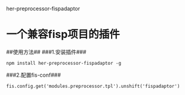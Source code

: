 her-preprocessor-fispadaptor

一个兼容fisp项目的插件
============================
##使用方法##
###1.安装插件###
```
npm install her-preprocessor-fispadaptor -g
```
###2.配置fis-conf###
```
fis.config.get('modules.preprocessor.tpl').unshift('fispadaptor')
```

